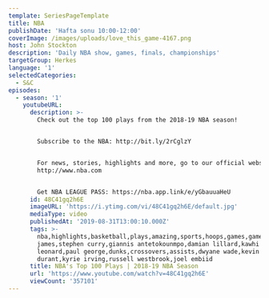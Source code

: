 ```yaml
---
template: SeriesPageTemplate
title: NBA
publishDate: 'Hafta sonu 10:00-12:00'
coverImage: /images/uploads/love_this_game-4167.png
host: John Stockton
description: 'Daily NBA show, games, finals, championships'
targetGroup: Herkes
language: '1'
selectedCategories:
  - S&C
episodes:
  - season: '1'
    youtubeURL:
      description: >-
        Check out the top 100 plays from the 2018-19 NBA season!


        Subscribe to the NBA: http://bit.ly/2rCglzY


        For news, stories, highlights and more, go to our official website at
        http://www.nba.com


        Get NBA LEAGUE PASS: https://nba.app.link/e/yGbauuaHeU
      id: 48C41gq2h6E
      imageURL: 'https://i.ytimg.com/vi/48C41gq2h6E/default.jpg'
      mediaType: video
      publishedAt: '2019-08-31T13:00:10.000Z'
      tags: >-
        nba,highlights,basketball,plays,amazing,sports,hoops,games,game,lebron
        james,stephen curry,giannis antetokounmpo,damian lillard,kawhi
        leonard,paul george,dunks,crossovers,assists,dwyane wade,kevin
        durant,kyrie irving,russell westbrook,joel embiid
      title: NBA's Top 100 Plays | 2018-19 NBA Season
      url: 'https://www.youtube.com/watch?v=48C41gq2h6E'
      viewCount: '357101'
---
```


